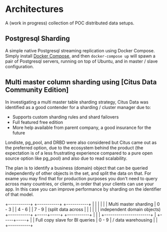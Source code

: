 # Architectures

A (work in progress) collection of POC distributed data setups.

## Postgresql Sharding

A simple native Postgresql streaming replication using Docker Compose. Simply install [Docker Compose](https://docs.docker.com/compose/), and then `docker-compose up` will spawn a pair of Postgresql servers, running on top of Ubuntu, and in master / slave configuration.

## Multi master column sharding using [Citus Data Community Edition]

In investigating a multi master table sharding strategy, Citus Data was identified as a good contender for a sharding / cluster manager due to:

* Supports custom sharding rules and shard failovers
* Full featured free edition
* More help available from parent company, a good insurance for the future

Londiste, pg\_pool, and DRBD were also considered but Citus came out as the preferred option, due to the ecosystem behind the product (the expectation is of a less frustrating experience compared to a pure open source option like pg\_pool) and also due to read scalability.

The plan is to identify a business (domain) object that can be queried independently of other objects in the set, and split the data on that. For exame you may find that for production purposes you don't need to query across many countries, or clients, in order that your clients can use your app. In this case you can improve performance by sharding on the identifier of that model.

+-----------+     +-----------+     +-----------+
|           |     |           |     |           |   Multi master sharding
|   0 - 3   |     |   4 - 6   |     |   7 - 9   |   (split data across
|           |     |           |     |           |   independent domain objects)
+-----------+     +-----+-----+     +-----------+
            |           |           |
            +-----------------------+
                        |
                  +-----+-----+
                  |           |                     Full copy slave for BI queries
                  |   0 - 9   |                     / data warehousing
                  |           |
                  +-----------+
